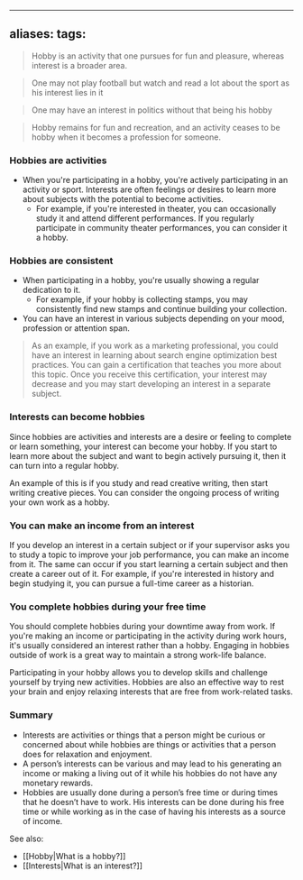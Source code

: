 
---
aliases:
tags: 
---
> Hobby is an activity that one pursues for fun and pleasure, whereas interest is a broader area.

> One may not play football but watch and read a lot about the sport as his interest lies in it

> One may have an interest in politics without that being his hobby

> Hobby remains for fun and recreation, and an activity ceases to be hobby when it becomes a profession for someone.

### Hobbies are activities
- When you're participating in a hobby, you're actively participating in an activity or sport. Interests are often feelings or desires to learn more about subjects with the potential to become activities. 
	- For example, if you're interested in theater, you can occasionally study it and attend different performances. If you regularly participate in community theater performances, you can consider it a hobby.

### Hobbies are consistent
- When participating in a hobby, you're usually showing a regular dedication to it. 
	- For example, if your hobby is collecting stamps, you may consistently find new stamps and continue building your collection. 
- You can have an interest in various subjects depending on your mood, profession or attention span.

> As an example, if you work as a marketing professional, you could have an interest in learning about search engine optimization best practices. You can gain a certification that teaches you more about this topic. Once you receive this certification, your interest may decrease and you may start developing an interest in a separate subject.

### Interests can become hobbies
Since hobbies are activities and interests are a desire or feeling to complete or learn something, your interest can become your hobby. If you start to learn more about the subject and want to begin actively pursuing it, then it can turn into a regular hobby.

An example of this is if you study and read creative writing, then start writing creative pieces. You can consider the ongoing process of writing your own work as a hobby.

### You can make an income from an interest

If you develop an interest in a certain subject or if your supervisor asks you to study a topic to improve your job performance, you can make an income from it. The same can occur if you start learning a certain subject and then create a career out of it. For example, if you're interested in history and begin studying it, you can pursue a full-time career as a historian.

### You complete hobbies during your free time

You should complete hobbies during your downtime away from work. If you're making an income or participating in the activity during work hours, it's usually considered an interest rather than a hobby. Engaging in hobbies outside of work is a great way to maintain a strong work-life balance.

Participating in your hobby allows you to develop skills and challenge yourself by trying new activities. Hobbies are also an effective way to rest your brain and enjoy relaxing interests that are free from work-related tasks.

### Summary
- Interests are activities or things that a person might be curious or concerned about while hobbies are things or activities that a person does for relaxation and enjoyment.
- A person’s interests can be various and may lead to his generating an income or making a living out of it while his hobbies do not have any monetary rewards.
- Hobbies are usually done during a person’s free time or during times that he doesn’t have to work. His interests can be done during his free time or while working as in the case of having his interests as a source of income.

See also:
- [[Hobby|What is a hobby?]]
- [[Interests|What is an interest?]]

